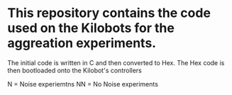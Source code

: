 # This repository contains the code used on the Kilobots for the aggreation experiments. 

The initial code is written in C and then converted to Hex. The Hex code is then bootloaded onto the Kilobot's controllers

N = Noise experiemtns
NN = No Noise experiments
